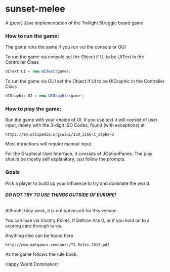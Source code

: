 # sunset-melee
A *(poor)* Java implementation of the Twilight Struggle board game


### How to run the game:
The game runs the same if you run vui the console or GUI

To run the game via console set the Object if UI to be UIText in the Controller Class
```java
UIText UI = new UIText(game);
```

To run the game via GUI set the Object if UI to be UIGraphic in the Controller Class
```java
UIGraphic UI = new UIGraphic(game);
```

### How to play the game:

Run the game with your choice of UI.  If you use text it will consist of user input, mosty with the 3-digit ISO Codes, found (with exceptions) at
```
https://en.wikipedia.org/wiki/ISO_3166-1_alpha-3
```
Most intractions will require manual input.

For the Graphical User Interface, it consists of JOptionPanes.  The play should be mostly self explanitory, just follow the prompts.

### Goals

Pick a player to build up your influence to try and dominate the world.
###### **DO NOT TRY TO USE THINGS OUTSIDE OF EUROPE!**
Althouht they work, it is not optimized for this version.

You can lose via Vicotry Points, If Defcon hits 0, or if you hold on to a scoring card through turns.


Anything else can be found here
```
http://www.gmtgames.com/nnts/TS_Rules-2015.pdf
```
As the game follows the rule book.




Happy World Domination!
